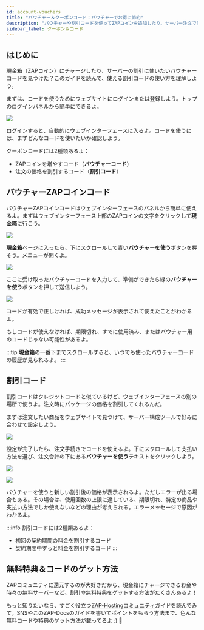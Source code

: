 ```yaml
---
id: account-vouchers
title: "バウチャー＆クーポンコード：バウチャーでお得に節約"
description: "バウチャーや割引コードを使ってZAPコインを追加したり、サーバー注文で節約する方法をチェック → 今すぐ詳しく見る"
sidebar_label: クーポン＆コード
---
```


## はじめに
現金箱（ZAPコイン）にチャージしたり、サーバーの割引に使いたいバウチャーコードを見つけた？このガイドを読んで、使える割引コードの使い方を理解しよう。

まずは、コードを使うためにウェブサイトにログインまたは登録しよう。トップのログインパネルから簡単にできるよ。

![](https://github.com/zaphosting/docs/assets/42719082/f81bcb46-2129-47c9-ab98-90b746e01fd0)

ログインすると、自動的にウェブインターフェースに入るよ。コードを使うには、まずどんなコードを使いたいか確認しよう。

クーポンコードには2種類あるよ：
- ZAPコインを増やすコード（**バウチャーコード**）
- 注文の価格を割引するコード（**割引コード**）

## バウチャーZAPコインコード
バウチャーZAPコインコードはウェブインターフェースのパネルから簡単に使えるよ。まずはウェブインターフェース上部のZAPコインの文字をクリックして**現金箱**に行こう。

![](https://github.com/zaphosting/docs/assets/42719082/e436f9d9-ad85-482a-90fa-03fe6cd6836e)

**現金箱**ページに入ったら、下にスクロールして青い**バウチャーを使う**ボタンを押そう。メニューが開くよ。

![](https://github.com/zaphosting/docs/assets/42719082/cee125ff-06b1-460b-a4d9-8c71157c50c4)

ここに受け取ったバウチャーコードを入力して、準備ができたら緑の**バウチャーを使う**ボタンを押して送信しよう。

![](https://github.com/zaphosting/docs/assets/42719082/0daa73de-00a6-4079-9e93-c12d9df8f222)

コードが有効で正しければ、成功メッセージが表示されて使えたことがわかるよ。

もしコードが使えなければ、期限切れ、すでに使用済み、またはバウチャー用のコードじゃない可能性があるよ。

:::tip
**現金箱**の一番下までスクロールすると、いつでも使ったバウチャーコードの履歴が見られるよ。
:::

## 割引コード
割引コードはクレジットコードと似ているけど、ウェブインターフェースの別の場所で使うよ。注文時にパッケージの価格を割引してくれるんだ。

まずは注文したい商品をウェブサイトで見つけて、サーバー構成ツールで好みに合わせて設定しよう。

![](https://github.com/zaphosting/docs/assets/42719082/93fce0a9-1ff6-4878-9625-6581361324ef)

設定が完了したら、注文手続きでコードを使えるよ。下にスクロールして支払い方法を選び、注文合計の下にある**バウチャーを使う**テキストをクリックしよう。

![](https://github.com/zaphosting/docs/assets/42719082/8e27371d-a9db-4dae-bc52-6861fcbc5598)

![](https://github.com/zaphosting/docs/assets/42719082/6502ef6a-16bf-4066-a25d-58d312caa0f1)

バウチャーを使うと新しい割引後の価格が表示されるよ。ただしエラーが出る場合もある。その場合は、使用回数の上限に達している、期限切れ、特定の商品や支払い方法でしか使えないなどの理由が考えられる。エラーメッセージで原因がわかるよ。

:::info
割引コードには2種類あるよ：
- 初回の契約期間の料金を割引するコード
- 契約期間中ずっと料金を割引するコード
:::

## 無料特典＆コードのゲット方法
ZAPコミュニティに還元するのが大好きだから、現金箱にチャージできるお金や時々の無料サーバーなど、割引や無料特典をゲットする方法がたくさんあるよ！

もっと知りたいなら、すごく役立つ[ZAP-Hostingコミュニティ](community-info.md)ガイドを読んでみて。SNSやこのZAP-Docsのガイドを書いてポイントをもらう方法まで、色んな無料コードや特典のゲット方法が載ってるよ :) 💚